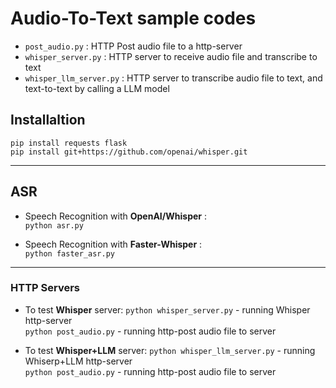 # Audio-To-Text sample codes

* `post_audio.py` : HTTP Post audio file to a http-server
* `whisper_server.py` : HTTP server to receive audio file and transcribe to text
* `whisper_llm_server.py` : HTTP server to transcribe audio file to text, and text-to-text by calling a LLM model
  
## Installaltion
`pip install requests flask`<br>
`pip install git+https://github.com/openai/whisper.git`<br>

---
## ASR

* Speech Recognition with **OpenAI/Whisper** :<br>
`python asr.py`<br>

* Speech Recognition with **Faster-Whisper** :<br>
`python faster_asr.py`<br>

---
### HTTP Servers

* To test **Whisper** server:
`python whisper_server.py` - running Whisper http-server<br>
`python post_audio.py` - running http-post audio file to server<br>

* To test **Whisper+LLM** server:
`python whisper_llm_server.py` - running Whiserp+LLM http-server<br>
`python post_audio.py` - running http-post audio file to server<br>

